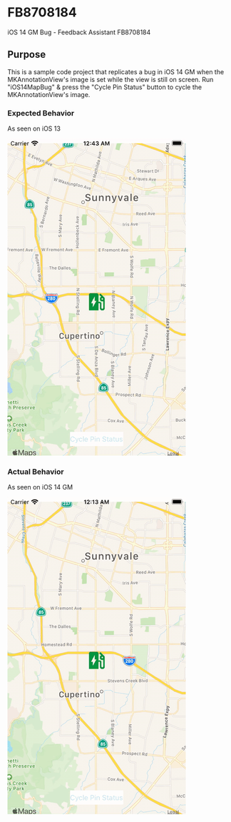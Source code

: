 # FB8708184
iOS 14 GM Bug - Feedback Assistant FB8708184

## Purpose

This is a sample code project that replicates a bug in iOS 14 GM when the MKAnnotationView's image is set while the view is still on screen. Run "iOS14MapBug" & press the "Cycle Pin Status" button to cycle the MKAnnotationView's image.

### Expected Behavior

As seen on iOS 13

![iOS 13 map view not showing glitched display on annotation view image update](gifs/expectedBehavior.gif)

### Actual Behavior

As seen on iOS 14 GM

![iOS 14 map view showing glitched display on annotation view image update](gifs/actualBehavior.gif)